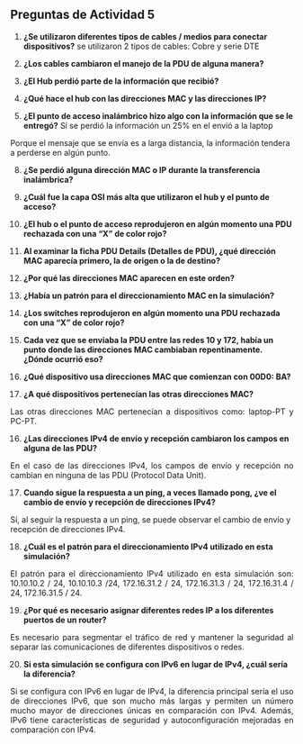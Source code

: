 ## Preguntas de Actividad 5

1. **¿Se utilizaron diferentes tipos de cables / medios para conectar dispositivos?**
   se utilizaron 2 tipos de cables: Cobre y serie DTE

3. **¿Los cables cambiaron el manejo de la PDU de alguna manera?**

4. **¿El Hub perdió parte de la información que recibió?**

5. **¿Qué hace el hub con las direcciones MAC y las direcciones IP?**

6. **¿El punto de acceso inalámbrico hizo algo con la información que se le entregó?**
Sí se perdió la información un 25% en el envió a la laptop
 
Porque el mensaje que se envía es a larga distancia, la información tendera a perderse en algún punto.


8. **¿Se perdió alguna dirección MAC o IP durante la transferencia inalámbrica?**

9. **¿Cuál fue la capa OSI más alta que utilizaron el hub y el punto de acceso?**

10. **¿El hub o el punto de acceso reprodujeron en algún momento una PDU rechazada con una “X” de color rojo?**

11. **Al examinar la ficha PDU Details (Detalles de PDU), ¿qué dirección MAC aparecía primero, la de origen o la de destino?**

12. **¿Por qué las direcciones MAC aparecen en este orden?**
13. **¿Había un patrón para el direccionamiento MAC en la simulación?**

14. **¿Los switches reprodujeron en algún momento una PDU rechazada con una “X” de color rojo?**

15. **Cada vez que se enviaba la PDU entre las redes 10 y 172, había un punto donde las direcciones MAC cambiaban repentinamente. ¿Dónde ocurrió eso?**

16. **¿Qué dispositivo usa direcciones MAC que comienzan con 00D0: BA?**

17. **¿A qué dispositivos pertenecían las otras direcciones MAC?**
    
<p align="justify">
Las otras direcciones MAC pertenecían a dispositivos como: laptop-PT y  PC-PT.
 </p>
 
16. **¿Las direcciones IPv4 de envío y recepción cambiaron los campos en alguna de las PDU?**
    
<p align="justify">
En el caso de las direcciones IPv4, los campos de envío y recepción no cambian en ninguna de las PDU (Protocol Data Unit).
 </p>
 
17. **Cuando sigue la respuesta a un ping, a veces llamado pong, ¿ve el cambio de envío y recepción de direcciones IPv4?**
    
<p align="justify">
  
Sí, al seguir la respuesta a un ping, se puede observar el cambio de envío y recepción de direcciones IPv4.
 </p>
 
18. **¿Cuál es el patrón para el direccionamiento IPv4 utilizado en esta simulación?**
    
<p align="justify">
  El patrón para el direccionamiento IPv4 utilizado en esta simulación son: 10.10.10.2 / 24, 10.10.10.3 /24, 172.16.31.2 / 24, 172.16.31.3 / 24, 172.16.31.4 / 24, 172.16.31.5 / 24.
 </p>
 
19. **¿Por qué es necesario asignar diferentes redes IP a los diferentes puertos de un router?**
    
<p align="justify">
  Es necesario para segmentar el tráfico de red y mantener la seguridad al separar las comunicaciones de diferentes dispositivos o redes.
 </p>
 
20. **Si esta simulación se configura con IPv6 en lugar de IPv4, ¿cuál sería la diferencia?**

<p align="justify">
  Si se configura con IPv6 en lugar de IPv4, la diferencia principal sería el uso de direcciones IPv6, que son mucho más largas y permiten un número mucho mayor de direcciones únicas en comparación con IPv4. Además, IPv6 tiene características de seguridad y autoconfiguración mejoradas en comparación con IPv4.
 </p>
